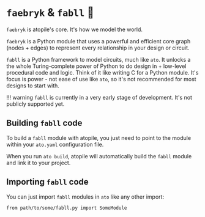 # `faebryk` & `fabll` 🐍

`faebryk` is atopile's core. It's how we model the world.

`faebryk` is a Python module that uses a powerful and efficient core graph (nodes + edges) to represent every relationship in your design or circuit.

`fabll` is a Python framework to model circuits, much like `ato`. It unlocks a the whole Turing-complete power of Python to do design in + low-level procedural code and logic. Think of it like writing C for a Python module. It's focus is power - not ease of use like `ato`, so it's not recommended for most designs to start with.

!!! warning
    `fabll` is currently in a very early stage of development. It's not publicly supported yet.

## Building `fabll` code

To build a `fabll` module with atopile, you just need to point to the module within your `ato.yaml` configuration file.

When you run `ato build`, atopile will automatically build the `fabll` module and link it to your project.

## Importing `fabll` code

You can just import `fabll` modules in `ato` like any other import:

```ato
from path/to/some/fabll.py import SomeModule
```
